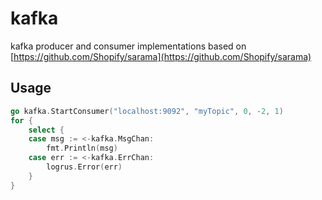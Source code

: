 # kafka

kafka producer and consumer implementations based on [https://github.com/Shopify/sarama](https://github.com/Shopify/sarama)

## Usage

```go
go kafka.StartConsumer("localhost:9092", "myTopic", 0, -2, 1)
for {
    select {
    case msg := <-kafka.MsgChan:
        fmt.Println(msg)
    case err := <-kafka.ErrChan:
        logrus.Error(err)
    }
}
```
